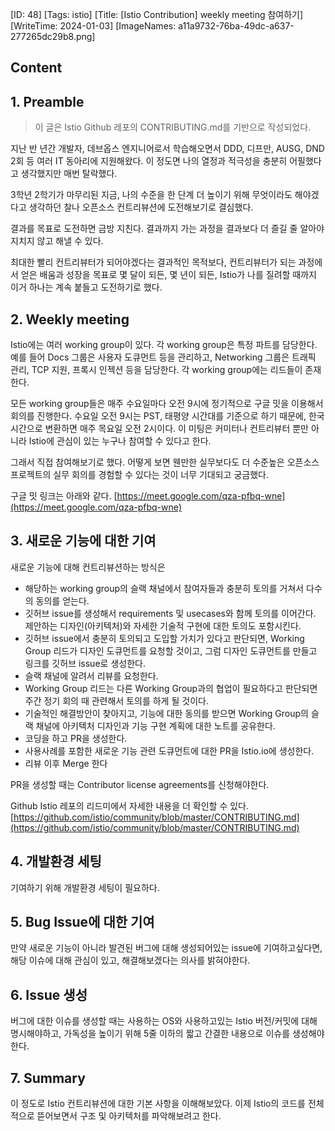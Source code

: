 [ID: 48]
[Tags: istio]
[Title: [Istio Contribution] weekly meeting 참여하기]
[WriteTime: 2024-01-03]
[ImageNames: a11a9732-76ba-49dc-a637-277265dc29b8.png]

##  Content


## 1. Preamble

> 이 글은 Istio Github 레포의 CONTRIBUTING.md를 기반으로 작성되었다.


지난 반 년간 개발자, 데브옵스 엔지니어로서 학습해오면서 DDD, 디프만, AUSG, DND 2회 등 여러 IT 동아리에 지원해왔다. 이 정도면 나의 열정과 적극성을 충분히 어필했다고 생각했지만 매번 탈락했다.

3학년 2학기가 마무리된 지금, 나의 수준을 한 단계 더 높이기 위해 무엇이라도 해야겠다고 생각하던 찰나 오픈소스 컨트리뷰션에 도전해보기로 결심했다.

결과를 목표로 도전하면 금방 지친다. 결과까지 가는 과정을 결과보다 더 즐길 줄 알아야 지치지 않고 해낼 수 있다.

최대한 빨리 컨트리뷰터가 되어야겠다는 결과적인 목적보다, 컨트리뷰터가 되는 과정에서 얻은 배움과 성장을 목표로 몇 달이 되든, 몇 년이 되든, Istio가 나를 질려할 때까지 이거 하나는 계속 붙들고 도전하기로 했다.

## 2. Weekly meeting


Istio에는 여러 working group이 있다. 각 working group은 특정 파트를 담당한다. 예를 들어 Docs 그룹은 사용자 도큐먼트 등을 관리하고, Networking 그룹은 트래픽 관리, TCP 지원, 프록시 인젝션 등을 담당한다. 각 working group에는 리드들이 존재한다.

모든 working group들은 매주 수요일마다 오전 9시에 정기적으로 구글 밋을 이용해서 회의를 진행한다. 수요일 오전 9시는 PST, 태평양 시간대를 기준으로 하기 때문에, 한국 시간으로 변환하면 매주 목요일 오전 2시이다. 이 미팅은 커미터나 컨트리뷰터 뿐만 아니라 Istio에 관심이 있는 누구나 참여할 수 있다고 한다.

그래서 직접 참여해보기로 했다. 어떻게 보면 웬만한 실무보다도 더 수준높은 오픈소스 프로젝트의 실무 회의를 경험할 수 있다는 것이 너무 기대되고 궁금했다.

구글 밋 링크는 아래와 같다. [https://meet.google.com/qza-pfbq-wne](https://meet.google.com/qza-pfbq-wne)

## 3. 새로운 기능에 대한 기여


새로운 기능에 대해 컨트리뷰션하는 방식은


-  해당하는 working group의 슬랙 채널에서 참여자들과 충분히 토의를 거쳐서 다수의 동의를 얻는다.
- 깃허브 issue를 생성해서 requirements 및 usecases와 함께 토의를 이어간다. 제안하는 디자인(아키텍처)와 자세한 기술적 구현에 대한 토의도 포함시킨다.
- 깃허브 issue에서 충분히 토의되고 도입할 가치가 있다고 판단되면, Working Group 리드가 디자인 도큐먼트를 요청할 것이고, 그럼 디자인 도큐먼트를 만들고 링크를 깃허브 issue로 생성한다.
- 슬랙 채널에 알려서 리뷰를 요청한다.
- Working Group 리드는 다른 Working Group과의 협업이 필요하다고 판단되면 주간 정기 회의 때 관련해서 토의를 하게 될 것이다.
- 기술적인 해결방안이 찾아지고, 기능에 대한 동의를 받으면 Working Group의 슬랙 채널에 아키텍처 디자인과 기능 구현 계획에 대한 노트를 공유한다.
- 코딩을 하고 PR을 생성한다.
- 사용사례를 포함한 새로운 기능 관련 도큐먼트에 대한 PR을 Istio.io에 생성한다.
- 리뷰 이후 Merge 한다

PR을 생성할 때는 Contributor license agreements를 신청해야한다.

Github Istio 레포의 리드미에서 자세한 내용을 더 확인할 수 있다. [https://github.com/istio/community/blob/master/CONTRIBUTING.md](https://github.com/istio/community/blob/master/CONTRIBUTING.md)

## 4. 개발환경 세팅


기여하기 위해 개발환경 세팅이 필요하다.

## 5. Bug Issue에 대한 기여


만약 새로운 기능이 아니라 발견된 버그에 대해 생성되어있는 issue에 기여하고싶다면, 해당 이슈에 대해 관심이 있고, 해결해보겠다는 의사를 밝혀야한다. 

##  6. Issue 생성


버그에 대한 이슈를 생성할 때는 사용하는 OS와 사용하고있는 Istio 버전/커밋에 대해 명시해야하고, 가독성을 높이기 위해 5줄 이하의 짧고 간결한 내용으로 이슈를 생성해야한다.

## 7. Summary


이 정도로 Istio 컨트리뷰션에 대한 기본 사항을 이해해보았다. 이제 Istio의 코드를 전체적으로 뜯어보면서 구조 및 아키텍처를 파악해보려고 한다.
